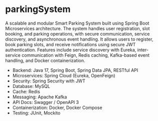 # parkingSystem
A scalable and modular Smart Parking System built using Spring Boot Microservices architecture. 
The system handles user registration, slot booking, and parking operations, with secure communication, service discovery, and asynchronous event handling.
It allows users to register, book parking slots, and receive notifications using secure JWT authentication. 
Features include service discovery with Eureka, inter-service communication with Feign, Redis caching, Kafka-based event handling, and Docker containerization.

- Backend: Java 17, Spring Boot, Spring Data JPA, RESTful API 
- Microservices: Spring Cloud (Eureka, OpenFeign)
- Security: Spring Security with JWT
- Database: MySQL
- Cache: Redis
- Messaging: Apache Kafka
- API Docs: Swagger / OpenAPI 3
- Containerization: Docker, Docker Compose
- Testing: JUnit, Mockito